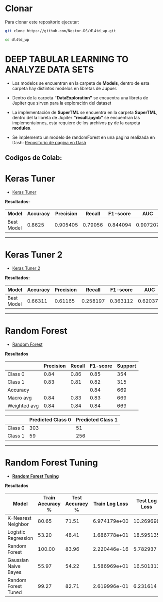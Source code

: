 # Clonar
Para clonar este repositorio ejecutar:

```bash
git clone https://github.com/Nestor-DS/dl4td_wp.git

cd dl4td_wp
```

# **DEEP TABULAR LEARNING TO ANALYZE DATA SETS**

- Los modelos se encuentran en la carpeta de **Models**, dentro de esta carpeta hay distintos modelos en libretas de Jupuer. 

- Dentro de la carpeta **"DataExploration"** se encuentra una libreta de Jupiter que sirven para la exploración del dataset

- La implementación de **SuperTML** se encuentra en la carpeta **SuperTML**, dentro del la libreta de Jupiter **"result.ipynb"** se encuentran las implementaiones, esta requiere de los archivos py de la carpeta **modules**.

- Se implemento un modelo de randomForest en una pagina realizada en Dash: [Repositorio de página en Dash](https://github.com/Nestor-DS/DASHDL4TD_)

## Codigos de Colab:

# **Keras Tuner**

- [Keras Tuner](https://colab.research.google.com/drive/1m29_ro5Gec99015wEWBY0gN9ipNmczRh?usp=sharing)

**Resultados:**

| Model      | Accuracy | Precision | Recall  | F1-score | AUC      |
| ---------- | -------- | --------- | ------- | -------- | -------- |
| Best Model | 0.8625   | 0.905405  | 0.79056 | 0.844094 | 0.907207 |

---

# **Keras Tuner 2**

- [Keras Tuner 2](https://colab.research.google.com/drive/1j_NwKaNmTsc4lmoYBSj9_f5-9jaOfLKI?usp=sharing)

**Resultados:**

| Model      | Accuracy | Precision | Recall   | F1-score | AUC      |
| ---------- | -------- | --------- | -------- | -------- | -------- |
| Best Model | 0.66311  | 0.61165   | 0.258197 | 0.363112 | 0.620374 |

---

# **Random Forest**

- [Random Forest](https://colab.research.google.com/drive/1Sur69pbRfaW_rZariXwnLHj1J3_ijNrx?usp=sharing)

**Resultados**

|              | Precision | Recall | F1-score | Support |
| ------------ | --------- | ------ | -------- | ------- |
| Class 0      | 0.84      | 0.86   | 0.85     | 354     |
| Class 1      | 0.83      | 0.81   | 0.82     | 315     |
| Accuracy     |           |        | 0.84     | 669     |
| Macro avg    | 0.84      | 0.83   | 0.83     | 669     |
| Weighted avg | 0.84      | 0.84   | 0.84     | 669     |

|         | Predicted Class 0 | Predicted Class 1 |
| ------- | ----------------- | ----------------- |
| Class 0 | 303               | 51                |
| Class 1 | 59                | 256               |

---

# **Random Forest Tuning**

- [**Random Forest Tuning**](https://colab.research.google.com/drive/1tmehgHV5ausGBqixeyBU0mCdNemELaMT?usp=sharing)

**Resultados**

| Model                | Train Accuracy % | Test Accuracy % | Train Log Loss | Test Log Loss | Train ROC AUC | Test ROC AUC |
| -------------------- | ---------------- | --------------- | -------------- | ------------- | ------------- | ------------ |
| K-Nearest Neighbor   | 80.65            | 71.51           | 6.974179e+00   | 10.269699     | 0.81          | 0.72         |
| Logistic Regression  | 53.20            | 48.41           | 1.686778e+01   | 18.595135     | 0.53          | 0.49         |
| Random Forest        | 100.00           | 83.96           | 2.220446e-16   | 5.782937      | 1.00          | 0.84         |
| Gaussian Naive Bayes | 55.97            | 54.22           | 1.586969e+01   | 16.501313     | 0.56          | 0.54         |
| Random Forest Tuned  | 99.27            | 82.71           | 2.619996e-01   | 6.231614      | 0.99          | 0.83         |
